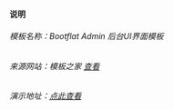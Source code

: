 ####      说明

###### 模板名称：Bootflat Admin 后台UI界面模板

###### 来源网站：模板之家 [查看](http://www.cssmoban.com/cssthemes/7466.shtml)

###### 演示地址：[点此查看](http://demo.cssmoban.com/cssthemes4/tpez_1_in/forms.html)

